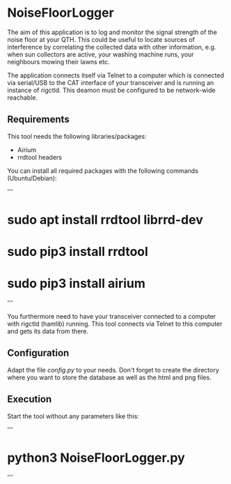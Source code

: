 # NoiseFloorLogger

The aim of this application is to log and monitor the signal strength of the noise floor at your QTH. This could be useful to locate sources of interference by correlating the collected data with other information, e.g. when sun collectors are active, your washing machine runs, your neighbours mowing their lawns etc.

The application connects itself via Telnet to a computer which is connected via serial/USB to the CAT interface of your transceiver and is running an instance of rigctld. This deamon must be configured to be network-wide reachable.

## Requirements

This tool needs the following libraries/packages:

* Airium
* rrdtool headers

You can install all required packages with the following commands (Ubuntu/Debian):

'''
# sudo apt install rrdtool librrd-dev
# sudo pip3 install rrdtool
# sudo pip3 install airium 
'''

You furthermore need to have your transceiver connected to a computer with rigctld (hamlib) running. This tool connects via Telnet to this computer and gets its data from there.

## Configuration

Adapt the file _config.py_ to your needs.
Don't forget to create the directory where you want to store the database as well as the html and png files.

## Execution

Start the tool without any parameters like this:

'''
# python3 NoiseFloorLogger.py
'''
